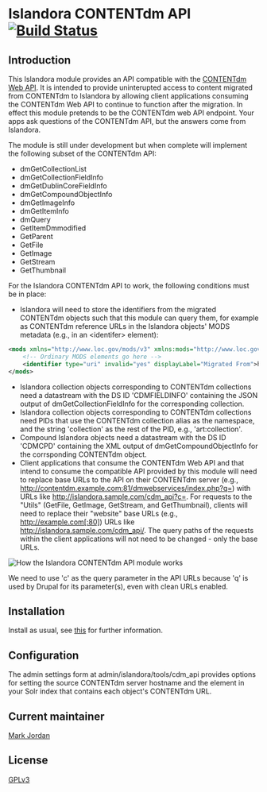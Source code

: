# Islandora CONTENTdm API [![Build Status](https://travis-ci.org/mjordan/islandora_cdm_api.png?branch=7.x)](https://travis-ci.org/mjordan/islandora_cdm_api)

## Introduction

This Islandora module provides an API compatible with the [CONTENTdm Web API](http://www.contentdm.org/help6/custom/customize2a.asp). It is intended to provide uninterupted access to content migrated from CONTENTdm to Islandora by allowing client applications consuming the CONTENTdm Web API to continue to function after the migration. In effect this module pretends to be the CONTENTdm web API endpoint. Your apps ask questions of the CONTENTdm API, but the answers come from Islandora.

The module is still under development but when complete will implement the following subset of the CONTENTdm API:

* dmGetCollectionList
* dmGetCollectionFieldInfo
* dmGetDublinCoreFieldInfo
* dmGetCompoundObjectInfo
* dmGetImageInfo
* dmGetItemInfo
* dmQuery
* GetItemDmmodified
* GetParent
* GetFile
* GetImage
* GetStream
* GetThumbnail

For the Islandora CONTENTdm API to work, the following conditions must be in place:

* Islandora will need to store the identifiers from the migrated CONTENTdm objects such that this module can query them, for example as CONTENTdm reference URLs in the Islandora objects' MODS metadata (e.g., in an &lt;identifer&gt; element):
```xml
<mods xmlns="http://www.loc.gov/mods/v3" xmlns:mods="http://www.loc.gov/mods/v3" xmlns:xsi="http://www.w3.org/2001/XMLSchema-instance" xmlns:xlink="http://www.w3.org/1999/xlink">
    <!-- Ordinary MODS elements go here -->
    <identifier type="uri" invalid="yes" displayLabel="Migrated From">http://contentdm.example.com/cdm/ref/collection/testcoll1/id/100</identifier>
</mods>
```
* Islandora collection objects corresponding to CONTENTdm collections need a datastream with the DS ID 'CDMFIELDINFO' containing the JSON output of dmGetCollectionFieldInfo for the corresponding collection.
* Islandora collection objects corresponding to CONTENTdm collections need PIDs that use the CONTENTdm collection alias as the namespace, and the string 'collection' as the rest of the PID, e.g., 'art:collection'.
* Compound Islandora objects need a datastream with the DS ID 'CDMCPD' containing the XML output of dmGetCompoundObjectInfo for the corrsponding CONTENTdm object.
* Client applications that consume the CONTENTdm Web API and that intend to consume the compatible API provided by this module will need to replace base URLs to the API on their CONTENTdm server (e.g., http://contentdm.example.com:81/dmwebservices/index.php?q=) with URLs like http://islandora.sample.com/cdm_api?c=. For requests to the "Utils" (GetFile, GetImage, GetStream, and GetThumbnail), clients will need to replace their "website" base URLs (e.g., http://example.com[:80]) URLs like http://islandora.sample.com/cdm_api/. The query paths of the requests within the client applications will not need to be changed - only the base URLs.

![How the Islandora CONTENTdm API module works](https://dl.dropboxusercontent.com/u/1015702/linked_to/IslandoraCONTENTdmAPIModuleActivityDiagram.png)

We need to use 'c' as the query parameter in the API URLs because 'q' is used by Drupal for its parameter(s), even with clean URLs enabled.

## Installation

Install as usual, see [this](https://drupal.org/documentation/install/modules-themes/modules-7) for further information.

## Configuration

The admin settings form at admin/islandora/tools/cdm_api provides options for setting the source CONTENTdm server hostname and the element in your Solr index that contains each object's CONTENTdm URL.

## Current maintainer

[Mark Jordan](https://github.com/mjordan)

## License

[GPLv3](http://www.gnu.org/licenses/gpl-3.0.txt)
